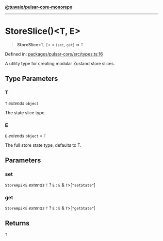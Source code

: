 [**@tuwaio/pulsar-core-monorepo**](../../../README.md)

***

# StoreSlice()\<T, E\>

> **StoreSlice**\<`T`, `E`\> = (`set`, `get`) => `T`

Defined in: [packages/pulsar-core/src/types.ts:16](https://github.com/TuwaIO/pulsar-core/blob/b0ff7a8ffae27fcad936b0644e260f6670a27857/packages/pulsar-core/src/types.ts#L16)

A utility type for creating modular Zustand store slices.

## Type Parameters

### T

`T` *extends* `object`

The state slice type.

### E

`E` *extends* `object` = `T`

The full store state type, defaults to T.

## Parameters

### set

`StoreApi`\<`E` *extends* `T` ? `E` : `E` & `T`\>\[`"setState"`\]

### get

`StoreApi`\<`E` *extends* `T` ? `E` : `E` & `T`\>\[`"getState"`\]

## Returns

`T`
